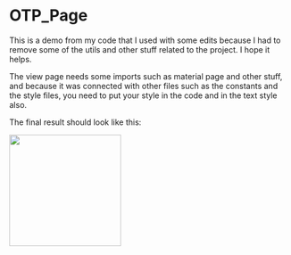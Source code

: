 # OTP_Page

This is a demo from my code that I used with some edits because I had to remove some of the utils and other stuff related to the project. I hope it helps.

The view page needs some imports such as material page and other stuff, and because it was connected with other files such as the constants and the style files, you need to put your style in the code and in the text style also.

The final result should look like this:

<img src="https://github.com/Flutter-Libya/OTP_Page/assets/131480121/175e1508-61c8-4394-883d-a535c33950ea" width="200" />


